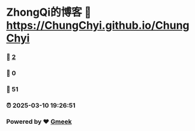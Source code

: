 # ZhongQi的博客 :link: https://ChungChyi.github.io/ChungChyi 
### :page_facing_up: [2](https://ChungChyi.github.io/ChungChyi/tag.html) 
### :speech_balloon: 0 
### :hibiscus: 51 
### :alarm_clock: 2025-03-10 19:26:51 
### Powered by :heart: [Gmeek](https://github.com/Meekdai/Gmeek)
